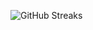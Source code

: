 ![GitHub Streaks](https://github-streaks-mqc9.onrender.com/streak/happilli/image?theme=midnight&cache_bust=1743535705&lang=ja)
